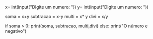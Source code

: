 x= int(input("DIgite um numero: "))
y= int(input("DIgite um numero: "))

soma = x+y
subtracao = x-y
multi = x* y
divi = x/y

if soma > 0:
    print(soma, subtracao, multi,divi)
else:
    print("O número e negativo")
